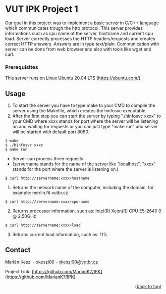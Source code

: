 # VUT IPK Project 1

Our goal in this project was to implement a basic server in C/C++ language which communicates trough the http protocol. This server provides informations such as cpu name of the server, hostname and current cpu load. Server correctly processes the HTTP headers/requests and creates correct HTTP answers. Answers are in type text/plain. Communication with server can be done from web browser and also with tools like wget and curl.

### Prerequisites

This server runs on Linux Ubuntu 20.04 LTS  (https://ubuntu.com/).

## Usage

1. To start the server you have to type make to your CMD to compile the server using the Makefile, which creates the hinfosvc executable. 
2. After the first step you can start the server by typing "./hinfosvc xxxx" to your CMD where xxxx stands for port where the server will be listening on and waiting for requests or you can just type "make run" and server will be started with default port 8080.

```
$ make
$ ./hinfosvc xxxx
$ make run
```
* Server can process three requests:
* (servername stands for the name of the server like "localhost", "xxxx" stands for the port where the server is listening on.)

```
$ curl http://servername:xxxx/hostname
```
1. Returns the network name of the computer, including the domain, for example: merlin.fit.vutbr.cz
```
$ curl http://servername:xxxx/cpu-name
```
2. Returns processor information, such as: Intel(R) Xeon(R) CPU E5-2640 0 @ 2.50GHz
```
$ curl http://servername:xxxx/load
```
3. Returns current load information, such as: 11%

<!-- CONTACT -->
## Contact

Marián Keszi - xkeszi00 - xkeszi00@vutbr.cz

Project Link: [https://github.com/MarianK7/IPK](https://github.com/MarianK7/IPK)

<p align="right">(<a href="#top">back to top</a>)</p>
